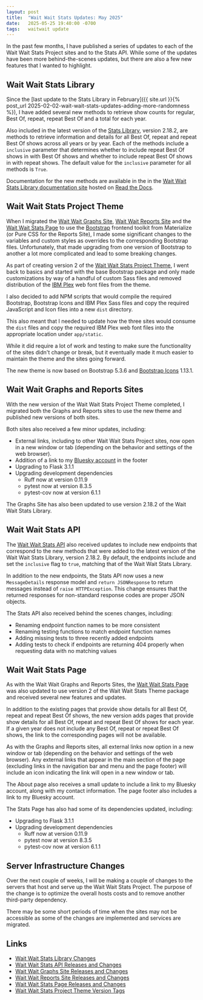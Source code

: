 ```yaml
---
layout: post
title:  "Wait Wait Stats Updates: May 2025"
date:   2025-05-25 19:40:00 -0700
tags:   waitwait update
---
```


In the past few months, I have published a series of updates to each of the Wait Wait Stats Project sites and to the Stats API. While some of the updates have been more behind-the-scenes updates, but there are also a few new features that I wanted to highlight.

## Wait Wait Stats Library

Since the [last update to the Stats Library in February]({{ site.url }}{% post_url 2025-02-02-wait-wait-stats-updates-adding-more-randomness %}), I have added several new methods to retrieve show counts for regular, Best Of, repeat, repeat Best Of and a total for each year.

Also included in the latest version of the [Stats Library](https://github.com/questionlp/wwdtm), version 2.18.2, are methods to retrieve information and details for all Best Of, repeat and repeat Best Of shows across all years or by year. Each of the methods include a `inclusive` parameter that determines whether to include repeat Best Of shows in with Best Of shows and whether to include repeat Best Of shows in with repeat shows. The default value for the `inclusive` parameter for all methods is `True`.

Documentation for the new methods are available in the in the [Wait Wait Stats Library documentation site](https://docs.wwdt.me/latest/) hosted on [Read the Docs](https://about.readthedocs.com/?ref=app.readthedocs.com).

## Wait Wait Stats Project Theme

When I migrated the [Wait Wait Graphs Site](https://graphs.wwdt.me/), [Wait Wait Reports Site](https://reports.wwdt.me/) and the [Wait Wait Stats Page](https://stats.wwdt.me/) to use the [Bootstrap](https://getbootstrap.com/) frontend toolkit from Materialize (or Pure CSS for the Reports Site), I made some significant changes to the variables and custom styles as overrides to the corresponding Bootstrap files. Unfortunately, that made upgrading from one version of Bootstrap to another a lot more complicated and lead to some breaking changes.

As part of creating version 2 of the [Wait Wait Stats Project Theme](https://github.com/questionlp/wwdtm-theme), I went back to basics and started with the base Bootstrap package and only made customizations by way of a handful of custom Sass files and removed distribution of the [IBM Plex](https://www.ibm.com/plex/) web font files from the theme.

I also decided to add NPM scripts that would compile the required Bootstrap, Bootstrap Icons and IBM Plex Sass files and copy the required JavaScript and Icon files into a new `dist` directory.

This also meant that I needed to update how the three sites would consume the `dist` files and copy the required IBM Plex web font files into the appropriate location under `app/static`.

While it did require a lot of work and testing to make sure the functionality of the sites didn't change or break, but it eventually made it much easier to maintain the theme and the sites going forward.

The new theme is now based on Bootstrap 5.3.6 and [Bootstrap Icons](https://icons.getbootstrap.com/) 1.13.1.

## Wait Wait Graphs and Reports Sites

With the new version of the Wait Wait Stats Project Theme completed, I migrated both the Graphs and Reports sites to use the new theme and published new versions of both sites.

Both sites also received a few minor updates, including:

- External links, including to other Wait Wait Stats Project sites, now open in a new window or tab (depending on the behavior and settings of the web browser).
- Addition of a link to my [Bluesky account](https://bsky.app/profile/linh.social) in the footer
- Upgrading to Flask 3.1.1
- Upgrading development dependencies
  - Ruff now at version 0.11.9
  - pytest now at version 8.3.5
  - pytest-cov now at version 6.1.1

The Graphs Site has also been updated to use version 2.18.2 of the Wait Wait Stats Library.

## Wait Wait Stats API

The [Wait Wait Stats API](https://api.wwdt.me/) also received updates to include new endpoints that correspond to the new methods that were added to the latest version of the Wait Wait Stats Library, version 2.18.2. By default, the endpoints include and set the `inclusive` flag to `true`, matching that of the Wait Wait Stats Library.

In addition to the new endpoints, the Stats API now uses a new `MessageDetails` response model and `return JSONResponse` to return messages instead of `raise HTTPException`. This change ensures that the returned responses for non-standard response codes are proper JSON objects.

The Stats API also received behind the scenes changes, including:

- Renaming endpoint function names to be more consistent
- Renaming testing functions to match endpoint function names
- Adding missing tests to three recently added endpoints
- Adding tests to check if endpoints are returning 404 properly when requesting data with no matching values

## Wait Wait Stats Page

As with the Wait Wait Graphs and Reports Sites, the [Wait Wait Stats Page](https://stats.wwdt.me/) was also updated to use version 2 of the Wait Wait Stats Theme package and received several new features and updates.

In addition to the existing pages that provide show details for all Best Of, repeat and repeat Best Of shows, the new version adds pages that provide show details for all Best Of, repeat and repeat Best Of shows for each year. If a given year does not include any Best Of, repeat or repeat Best Of shows, the link to the corresponding pages will not be available.

As with the Graphs and Reports sites, all external links now option in a new window or tab (depending on the behavior and settings of the web browser). Any external links that appear in the main section of the page (excluding links in the navigation bar and menu and the page footer) will include an icon indicating the link will open in a new window or tab.

The About page also receives a small update to include a link to my Bluesky account, along with my contact information. The page footer also includes a link to my Bluesky account.

The Stats Page has also had some of its dependencies updated, including:

- Upgrading to Flask 3.1.1
- Upgrading development dependencies
  - Ruff now at version 0.11.9
  - pytest now at version 8.3.5
  - pytest-cov now at version 6.1.1

## Server Infrastructure Changes

Over the next couple of weeks, I will be making a couple of changes to the servers that host and serve up the Wait Wait Stats Project. The purpose of the change is to optimize the overall hosts costs and to remove another third-party dependency.

There may be some short periods of time when the sites may not be accessible as some of the changes are implemented and services are migrated.

## Links

- [Wait Wait Stats Library Changes](https://docs.wwdt.me/latest/changes/index.html)
- [Wait Wait Stats API Releases and Changes](https://github.com/questionlp/api.wwdt.me_v2/releases)
- [Wait Wait Graphs Site Releases and Changes](https://github.com/questionlp/graphs.wwdt.me/releases)
- [Wait Wait Reports Site Releases and Changes](https://github.com/questionlp/reports.wwdt.me/releases)
- [Wait Wait Stats Page Releases and Changes](https://github.com/questionlp/stats.wwdt.me/releases)
- [Wait Wait Stats Project Theme Version Tags](https://github.com/questionlp/wwdtm-theme/tags)
